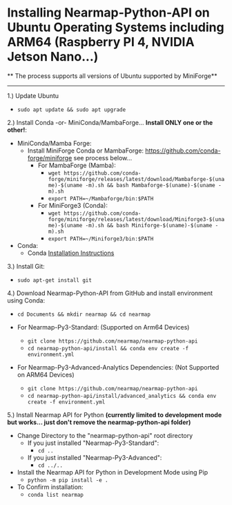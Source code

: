 
# Installing Nearmap-Python-API on Ubuntu Operating Systems including ARM64 (Raspberry PI 4, NVIDIA Jetson Nano...)

** The process supports all versions of Ubuntu supported by MiniForge**
****

1.) Update Ubuntu
- ```sudo apt update && sudo apt upgrade```

2.) Install Conda -or- MiniConda/MambaForge... **Install ONLY one or the other!**:
- MiniConda/Mamba Forge:
  - Install MiniForge Conda or MambaForge: https://github.com/conda-forge/miniforge see process below...
    - For MambaForge (Mamba):
      - ```wget https://github.com/conda-forge/miniforge/releases/latest/download/Mambaforge-$(uname)-$(uname -m).sh && bash Mambaforge-$(uname)-$(uname -m).sh```
      - ```export PATH=~/Mambaforge/bin:$PATH```
    - For MiniForge3 (Conda):
      - ```wget https://github.com/conda-forge/miniforge/releases/latest/download/Miniforge3-$(uname)-$(uname -m).sh && bash Miniforge-$(uname)-$(uname -m).sh```
      - ```export PATH=~/Miniforge3/bin:$PATH```
- Conda:
  - Conda [Installation Instructions](https://docs.anaconda.com/anaconda/install/linux/)

3.) Install Git:
- ```sudo apt-get install git```

4.) Download Nearmap-Python-API from GitHub and install environment using Conda:


- ```cd Documents && mkdir nearmap && cd nearmap```


- For Nearmap-Py3-Standard: (Supported on Arm64 Devices)
  - ```git clone https://github.com/nearmap/nearmap-python-api```
  - ```cd nearmap-python-api/install && conda env create -f environment.yml```


- For Nearmap-Py3-Advanced-Analytics Dependencies: (Not Supported on ARM64 Devices)
  - ```git clone https://github.com/nearmap/nearmap-python-api```
  - ```cd nearmap-python-api/install/advanced_analytics && conda env create -f environment.yml```

5.) Install Nearmap API for Python **(currently limited to development mode but works... just don't remove the nearmap-python-api folder)**
- Change Directory to the "nearmap-python-api" root directory
  - If you just installed "Nearmap-Py3-Standard":
    - ```cd ..```
  - If you just installed "Nearmap-Py3-Advanced":
    - ```cd ../..```
- Install the Nearmap API for Python in Development Mode using Pip
  - ```python -m pip install -e .```
- To Confirm installation:
  - ```conda list nearmap```

